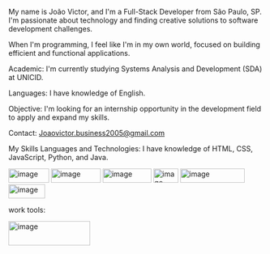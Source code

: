 My name is João Victor, and I'm a Full-Stack Developer from São Paulo, SP. I'm passionate about technology and finding creative solutions to software development challenges.

When I'm programming, I feel like I'm in my own world, focused on building efficient and functional applications.

Academic: I'm currently studying Systems Analysis and Development (SDA) at UNICID.

Languages: I have knowledge of English.

Objective: I'm looking for an internship opportunity in the development field to apply and expand my skills.

Contact: Joaovictor.business2005@gmail.com


My Skills
Languages ​​and Technologies: I have knowledge of HTML, CSS, JavaScript, Python, and Java.










<img width="80" height="28" alt="image" src="https://github.com/user-attachments/assets/2ad7e34d-149c-4d5e-bb41-73cd5221a1fb" /> <img width="98" height="28" alt="image" src="https://github.com/user-attachments/assets/7def2071-845c-4590-9dff-1cdad0a1a570" />  <img width="96" height="28" alt="image" src="https://github.com/user-attachments/assets/d0a4144a-f843-49ed-8a23-bf6d317fb595" /> <img width="49" height="28" alt="image" src="https://github.com/user-attachments/assets/5338b809-984b-4eac-a2e6-4a4259f960d3" /> <img width="127" height="28" alt="image" src="https://github.com/user-attachments/assets/cc850655-67de-4e22-8411-ca827ca9e6ed" /> <img width="72" height="28" alt="image" src="https://github.com/user-attachments/assets/ad759a23-786e-481d-be29-e243aec862fd" />


work tools: 

<img width="161" height="48" alt="image" src="https://github.com/user-attachments/assets/703da30f-67b5-4c04-b48b-222d274878a8" />




